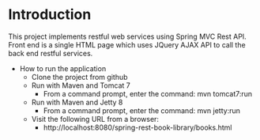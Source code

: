Introduction
=================

This project implements restful web services using Spring MVC Rest API. Front end is a single HTML page 
which uses JQuery AJAX API to call the back end restful services.  

* How to run the application
  * Clone the project from github 
  * Run with Maven and Tomcat 7
    * From a command prompt, enter the command: mvn tomcat7:run
  * Run with Maven and Jetty 8
    * From a command prompt, enter the command: mvn jetty:run
  * Visit the following URL from a browser: 
    * http://localhost:8080/spring-rest-book-library/books.html


 
 


